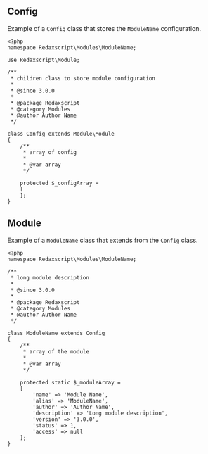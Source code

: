 Config
------

Example of a `Config` class that stores the `ModuleName` configuration.

```
<?php
namespace Redaxscript\Modules\ModuleName;

use Redaxscript\Module;

/**
 * children class to store module configuration
 *
 * @since 3.0.0
 *
 * @package Redaxscript
 * @category Modules
 * @author Author Name
 */

class Config extends Module\Module
{
	/**
	 * array of config
	 *
	 * @var array
	 */

	protected $_configArray =
	[
	];
}
```


Module
------

Example of a `ModuleName` class that extends from the `Config` class.

```
<?php
namespace Redaxscript\Modules\ModuleName;

/**
 * long module description
 *
 * @since 3.0.0
 *
 * @package Redaxscript
 * @category Modules
 * @author Author Name
 */

class ModuleName extends Config
{
	/**
	 * array of the module
	 *
	 * @var array
	 */

	protected static $_moduleArray =
	[
		'name' => 'Module Name',
		'alias' => 'ModuleName',
		'author' => 'Author Name',
		'description' => 'Long module description',
		'version' => '3.0.0',
		'status' => 1,
		'access' => null
	];
}
```
